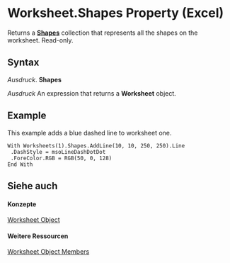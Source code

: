 
# Worksheet.Shapes Property (Excel)

Returns a  **[Shapes](f9c6548c-d028-1b70-a11c-c4b45ff19177.md)** collection that represents all the shapes on the worksheet. Read-only.


## Syntax

 _Ausdruck_. **Shapes**

 _Ausdruck_ An expression that returns a **Worksheet** object.


## Example

This example adds a blue dashed line to worksheet one.


```
With Worksheets(1).Shapes.AddLine(10, 10, 250, 250).Line 
 .DashStyle = msoLineDashDotDot 
 .ForeColor.RGB = RGB(50, 0, 128) 
End With
```


## Siehe auch


#### Konzepte


[Worksheet Object](182b705e-854a-81cc-a4b0-59b942de55ae.md)
#### Weitere Ressourcen


[Worksheet Object Members](http://msdn.microsoft.com/library/f8c1afea-1a1c-f5e4-37e3-52c434c8c157%28Office.15%29.aspx)